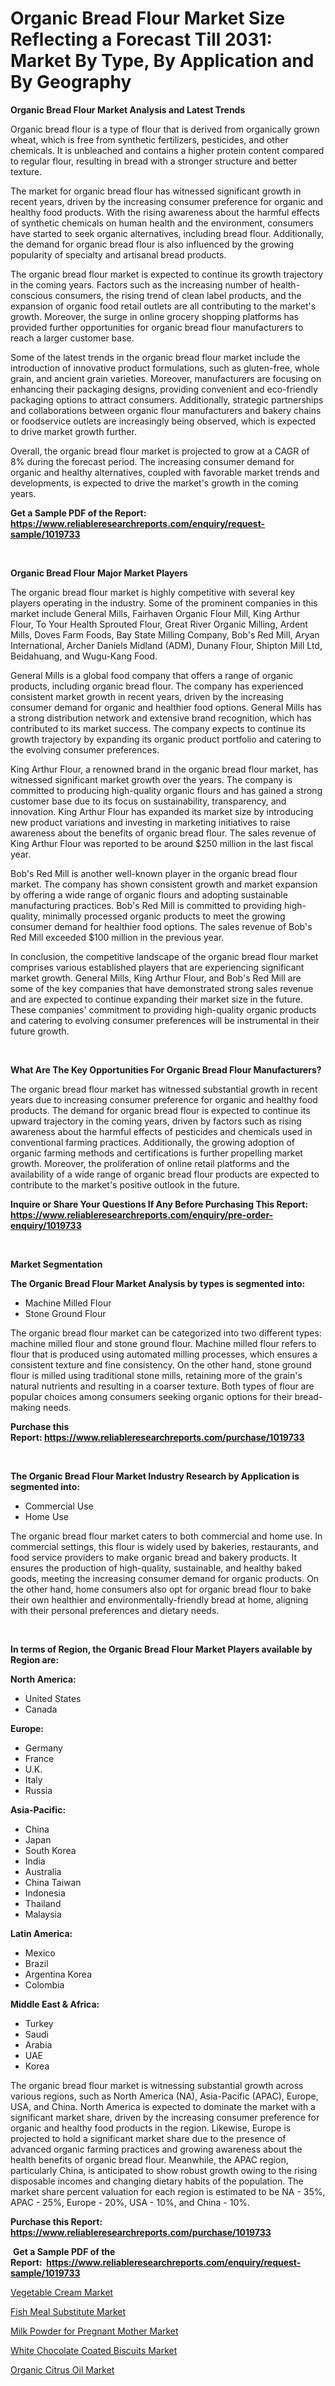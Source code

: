 <p><h1>Organic Bread Flour Market Size Reflecting a Forecast Till 2031: Market By Type, By Application and By Geography</h1></p><p><strong>Organic Bread Flour Market Analysis and Latest Trends</strong></p>
<p><p>Organic bread flour is a type of flour that is derived from organically grown wheat, which is free from synthetic fertilizers, pesticides, and other chemicals. It is unbleached and contains a higher protein content compared to regular flour, resulting in bread with a stronger structure and better texture.</p><p>The market for organic bread flour has witnessed significant growth in recent years, driven by the increasing consumer preference for organic and healthy food products. With the rising awareness about the harmful effects of synthetic chemicals on human health and the environment, consumers have started to seek organic alternatives, including bread flour. Additionally, the demand for organic bread flour is also influenced by the growing popularity of specialty and artisanal bread products.</p><p>The organic bread flour market is expected to continue its growth trajectory in the coming years. Factors such as the increasing number of health-conscious consumers, the rising trend of clean label products, and the expansion of organic food retail outlets are all contributing to the market's growth. Moreover, the surge in online grocery shopping platforms has provided further opportunities for organic bread flour manufacturers to reach a larger customer base.</p><p>Some of the latest trends in the organic bread flour market include the introduction of innovative product formulations, such as gluten-free, whole grain, and ancient grain varieties. Moreover, manufacturers are focusing on enhancing their packaging designs, providing convenient and eco-friendly packaging options to attract consumers. Additionally, strategic partnerships and collaborations between organic flour manufacturers and bakery chains or foodservice outlets are increasingly being observed, which is expected to drive market growth further.</p><p>Overall, the organic bread flour market is projected to grow at a CAGR of 8% during the forecast period. The increasing consumer demand for organic and healthy alternatives, coupled with favorable market trends and developments, is expected to drive the market's growth in the coming years.</p></p>
<p><strong>Get a Sample PDF of the Report:&nbsp; <a href="https://www.reliableresearchreports.com/enquiry/request-sample/1019733">https://www.reliableresearchreports.com/enquiry/request-sample/1019733</a></strong></p>
<p>&nbsp;</p>
<p><strong>Organic Bread Flour Major Market Players</strong></p>
<p><p>The organic bread flour market is highly competitive with several key players operating in the industry. Some of the prominent companies in this market include General Mills, Fairhaven Organic Flour Mill, King Arthur Flour, To Your Health Sprouted Flour, Great River Organic Milling, Ardent Mills, Doves Farm Foods, Bay State Milling Company, Bob's Red Mill, Aryan International, Archer Daniels Midland (ADM), Dunany Flour, Shipton Mill Ltd, Beidahuang, and Wugu-Kang Food.</p><p>General Mills is a global food company that offers a range of organic products, including organic bread flour. The company has experienced consistent market growth in recent years, driven by the increasing consumer demand for organic and healthier food options. General Mills has a strong distribution network and extensive brand recognition, which has contributed to its market success. The company expects to continue its growth trajectory by expanding its organic product portfolio and catering to the evolving consumer preferences.</p><p>King Arthur Flour, a renowned brand in the organic bread flour market, has witnessed significant market growth over the years. The company is committed to producing high-quality organic flours and has gained a strong customer base due to its focus on sustainability, transparency, and innovation. King Arthur Flour has expanded its market size by introducing new product variations and investing in marketing initiatives to raise awareness about the benefits of organic bread flour. The sales revenue of King Arthur Flour was reported to be around $250 million in the last fiscal year.</p><p>Bob's Red Mill is another well-known player in the organic bread flour market. The company has shown consistent growth and market expansion by offering a wide range of organic flours and adopting sustainable manufacturing practices. Bob's Red Mill is committed to providing high-quality, minimally processed organic products to meet the growing consumer demand for healthier food options. The sales revenue of Bob's Red Mill exceeded $100 million in the previous year.</p><p>In conclusion, the competitive landscape of the organic bread flour market comprises various established players that are experiencing significant market growth. General Mills, King Arthur Flour, and Bob's Red Mill are some of the key companies that have demonstrated strong sales revenue and are expected to continue expanding their market size in the future. These companies' commitment to providing high-quality organic products and catering to evolving consumer preferences will be instrumental in their future growth.</p></p>
<p>&nbsp;</p>
<p><strong>What Are The Key Opportunities For Organic Bread Flour Manufacturers?</strong></p>
<p><p>The organic bread flour market has witnessed substantial growth in recent years due to increasing consumer preference for organic and healthy food products. The demand for organic bread flour is expected to continue its upward trajectory in the coming years, driven by factors such as rising awareness about the harmful effects of pesticides and chemicals used in conventional farming practices. Additionally, the growing adoption of organic farming methods and certifications is further propelling market growth. Moreover, the proliferation of online retail platforms and the availability of a wide range of organic bread flour products are expected to contribute to the market's positive outlook in the future.</p></p>
<p><strong>Inquire or Share Your Questions If Any Before Purchasing This Report: <a href="https://www.reliableresearchreports.com/enquiry/pre-order-enquiry/1019733">https://www.reliableresearchreports.com/enquiry/pre-order-enquiry/1019733</a></strong></p>
<p>&nbsp;</p>
<p><strong>Market Segmentation</strong></p>
<p><strong>The Organic Bread Flour Market Analysis by types is segmented into:</strong></p>
<p><ul><li>Machine Milled Flour</li><li>Stone Ground Flour</li></ul></p>
<p><p>The organic bread flour market can be categorized into two different types: machine milled flour and stone ground flour. Machine milled flour refers to flour that is produced using automated milling processes, which ensures a consistent texture and fine consistency. On the other hand, stone ground flour is milled using traditional stone mills, retaining more of the grain's natural nutrients and resulting in a coarser texture. Both types of flour are popular choices among consumers seeking organic options for their bread-making needs.</p></p>
<p><strong>Purchase this Report:&nbsp;<a href="https://www.reliableresearchreports.com/purchase/1019733">https://www.reliableresearchreports.com/purchase/1019733</a></strong></p>
<p>&nbsp;</p>
<p><strong>The Organic Bread Flour Market Industry Research by Application is segmented into:</strong></p>
<p><ul><li>Commercial Use</li><li>Home Use</li></ul></p>
<p><p>The organic bread flour market caters to both commercial and home use. In commercial settings, this flour is widely used by bakeries, restaurants, and food service providers to make organic bread and bakery products. It ensures the production of high-quality, sustainable, and healthy baked goods, meeting the increasing consumer demand for organic products. On the other hand, home consumers also opt for organic bread flour to bake their own healthier and environmentally-friendly bread at home, aligning with their personal preferences and dietary needs.</p></p>
<p>&nbsp;</p>
<p><strong>In terms of Region, the Organic Bread Flour Market Players available by Region are:</strong></p>
<p>
    <p> <strong> North America: </strong>
        <ul>
            <li>United States</li>
            <li>Canada</li>
        </ul>
        </p> 
    <p> <strong> Europe: </strong>
        <ul>
            <li>Germany</li>
            <li>France</li>
            <li>U.K.</li>
            <li>Italy</li>
            <li>Russia</li>
        </ul>
        </p> 
    <p> <strong> Asia-Pacific: </strong>
        <ul>
            <li>China</li>
            <li>Japan</li>
            <li>South Korea</li>
            <li>India</li>
            <li>Australia</li>
            <li>China Taiwan</li>
            <li>Indonesia</li>
            <li>Thailand</li>
            <li>Malaysia</li>
        </ul>
        </p> 
    <p> <strong> Latin America: </strong>
        <ul>
            <li>Mexico</li>
            <li>Brazil</li>
            <li>Argentina Korea</li>
            <li>Colombia</li>
        </ul>
        </p> 
    <p> <strong> Middle East & Africa: </strong>
        <ul>
            <li>Turkey</li>
            <li>Saudi</li>
            <li>Arabia</li>
            <li>UAE</li>
            <li>Korea</li>
        </ul>
    </p>
    </p>
<p><p>The organic bread flour market is witnessing substantial growth across various regions, such as North America (NA), Asia-Pacific (APAC), Europe, USA, and China. North America is expected to dominate the market with a significant market share, driven by the increasing consumer preference for organic and healthy food products in the region. Likewise, Europe is projected to hold a significant market share due to the presence of advanced organic farming practices and growing awareness about the health benefits of organic bread flour. Meanwhile, the APAC region, particularly China, is anticipated to show robust growth owing to the rising disposable incomes and changing dietary habits of the population. The market share percent valuation for each region is estimated to be NA - 35%, APAC - 25%, Europe - 20%, USA - 10%, and China - 10%.</p></p>
<p><strong>Purchase this Report: <a href="https://www.reliableresearchreports.com/purchase/1019733">https://www.reliableresearchreports.com/purchase/1019733</a></strong></p>
<p>&nbsp;<strong>Get a Sample PDF of the Report:&nbsp;&nbsp;<a href="https://www.reliableresearchreports.com/enquiry/request-sample/1019733">https://www.reliableresearchreports.com/enquiry/request-sample/1019733</a></strong></p>
<p><strong></strong></p>
<p><p><a href="https://github.com/marloy8/Market-Research-Report-List-2/blob/main/vegetable-cream-market.md">Vegetable Cream Market</a></p><p><a href="https://github.com/provorikovar/Market-Research-Report-List-2/blob/main/fish-meal-substitute-market.md">Fish Meal Substitute Market</a></p><p><a href="https://github.com/kipkeeva/Market-Research-Report-List-2/blob/main/milk-powder-for-pregnant-mother-market.md">Milk Powder for Pregnant Mother Market</a></p><p><a href="https://github.com/aliciawhite5576/Market-Research-Report-List-2/blob/main/white-chocolate-coated-biscuits-market.md">White Chocolate Coated Biscuits Market</a></p><p><a href="https://github.com/mahnoor2003/Market-Research-Report-List-2/blob/main/organic-citrus-oil-market.md">Organic Citrus Oil Market</a></p></p>